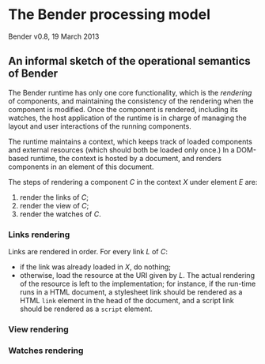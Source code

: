 # The Bender processing model

Bender v0.8, 19 March 2013

## An informal sketch of the operational semantics of Bender

The Bender runtime has only one core functionality, which is the *rendering* of
components, and maintaining the consistency of the rendering when the component
is modified. Once the component is rendered, including its watches, the host
application of the runtime is in charge of managing the layout and user
interactions of the running components.

The runtime maintains a context, which keeps track of loaded components and
external resources (which should both be loaded only once.) In a DOM-based
runtime, the context is hosted by a document, and renders components in an
element of this document.

The steps of rendering a component *C* in the context *X* under element *E* are:

1. render the links of *C*;
2. render the view of *C*;
3. render the watches of *C*.

### Links rendering

Links are rendered in order. For every link *L* of *C*:

* if the link was already loaded in *X*, do nothing;
* otherwise, load the resource at the URI given by *L*. The actual rendering of
  the resource is left to the implementation; for instance, if the run-time runs
  in a HTML document, a stylesheet link should be rendered as a HTML `link`
  element in the head of the document, and a script link should be rendered as a
  `script` element.

### View rendering



### Watches rendering
